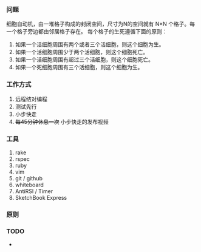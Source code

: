 ### 问题
细胞自动机，由一堆格子构成的封闭空间，尺寸为N的空间就有 N×N 个格子。每一个格子旁边都由邻居格子存在。 每个格子的生死遵循下面的原则：

1. 如果一个活细胞周围有两个或者三个活细胞，则这个细胞为生。
2. 如果一个活细胞周围少于两个活细胞，则这个细胞死亡。
3. 如果一个活细胞周围有超过三个活细胞，则这个细胞死亡。
4. 如果一个死细胞周围有三个活细胞，则这个细胞为生。

### 工作方式

1. 远程结对编程
2. 测试先行
3. 小步快走
4. ~~每45分钟休息一次~~ 小步快走的发布视频

### 工具

1. rake
2. rspec
3. ruby
4. vim
5. git / github
6. whiteboard
7. AntiRSI / Timer
8. SketchBook Express

### 原则

### TODO

* 
